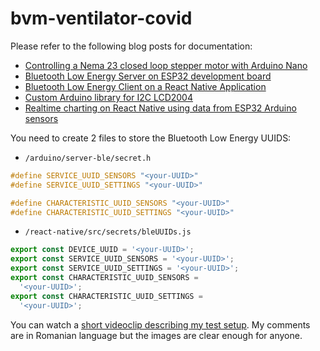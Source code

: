 # bvm-ventilator-covid

Please refer to the following blog posts for documentation:

* [Controlling a Nema 23 closed loop stepper motor with Arduino Nano](https://catalin.works/blog/controlling-nema-23-closed-loop-stepper-motor-arduino-nano/)
* [Bluetooth Low Energy Server on ESP32 development board](https://catalin.works/blog/bluetooth-low-energy-server-esp32-development-board/)
* [Bluetooth Low Energy Client on a React Native Application](https://catalin.works/blog/bluetooth-low-energy-client-on-react-native-application/)
* [Custom Arduino library for I2C LCD2004](https://catalin.works/blog/custom-arduino-library-i2c-lcd2004/)
* [Realtime charting on React Native using data from ESP32 Arduino sensors](https://catalin.works/blog/realtime-charting-react-native-esp32-arduino-sensors/)

You need to create 2 files to store the Bluetooth Low Energy UUIDS:

* `/arduino/server-ble/secret.h`

```cpp
#define SERVICE_UUID_SENSORS "<your-UUID>"
#define SERVICE_UUID_SETTINGS "<your-UUID>"

#define CHARACTERISTIC_UUID_SENSORS "<your-UUID>"
#define CHARACTERISTIC_UUID_SETTINGS "<your-UUID>"
```

* `/react-native/src/secrets/bleUUIDs.js`
  
```javascript
export const DEVICE_UUID = '<your-UUID>';
export const SERVICE_UUID_SENSORS = '<your-UUID>';
export const SERVICE_UUID_SETTINGS = '<your-UUID>';
export const CHARACTERISTIC_UUID_SENSORS =
  '<your-UUID>';
export const CHARACTERISTIC_UUID_SETTINGS =
  '<your-UUID>';
```

You can watch a [short videoclip describing my test setup](https://youtu.be/awpPbv5pDBg). My comments are in Romanian language but the images are clear enough for anyone.